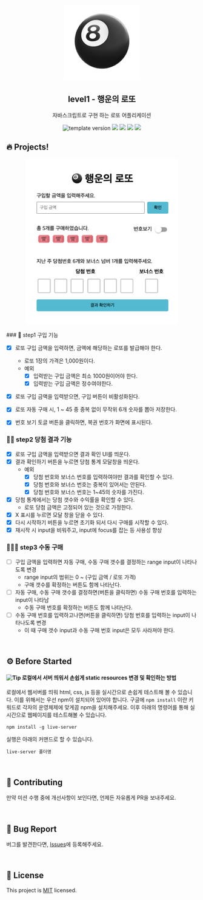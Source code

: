 <p align="middle" >
  <img width="200px;" src="./src/images/lotto_ball.png"/>
</p>
<h2 align="middle">level1 - 행운의 로또</h2>
<p align="middle">자바스크립트로 구현 하는 로또 어플리케이션</p>
<p align="middle">
<img src="https://img.shields.io/badge/version-1.0.0-blue?style=flat-square" alt="template version"/>
<img src="https://img.shields.io/badge/language-html-red.svg?style=flat-square"/>
<img src="https://img.shields.io/badge/language-css-blue.svg?style=flat-square"/>
<img src="https://img.shields.io/badge/language-js-yellow.svg?style=flat-square"/>
<a href="https://github.com/daybrush/moveable/blob/master/LICENSE" target="_blank">
  <img src="https://img.shields.io/github/license/daybrush/moveable.svg?style=flat-square&label=license&color=08CE5D"/>
  </a>
</p>

## 🔥 Projects!

<p align="middle">
  <img width="400" src="./src/images/lotto_ui.png">
</p>
### 🎯 step1 구입 기능

- [x] 로또 구입 금액을 입력하면, 금액에 해당하는 로또를 발급해야 한다.
  - 로또 1장의 가격은 1,000원이다.
  - 예외
    - [x] 입력받는 구입 금액은 최소 1000원이어야 한다.
    - [x] 입력받는 구입 금액은 정수여야한다.
- [x] 로또 구입 금액을 입력받으면, 구입 버튼이 비활성화된다.
- [x] 로또 자동 구매 시, 1 ~ 45 중 중복 없이 무작위 6개 숫자를 뽑아 저장한다.
- [x] 번호 보기 토글 버튼을 클릭하면, 복권 번호가 화면에 표시된다.


### 🎯🎯 step2 당첨 결과 기능

- [x] 로또 구입 금액을 입력받으면 결과 확인 UI를 띄운다.
- [x] 결과 확인하기 버튼을 누르면 당첨 통계 모달창을 띄운다.
  - 예외
    - [x] 당첨 번호와 보너스 번호를 입력하여야만 결과를 확인할 수 있다.
    - [x] 당첨 번호와 보너스 번호는 중복이 있어서는 안된다.
    - [x] 당첨 번호와 보너스 번호는 1~45의 숫자를 가진다.
- [x] 당첨 통계에서는 당첨 갯수와 수익률을 확인할 수 있다.
  - 로또 당첨 금액은 고정되어 있는 것으로 가정한다.
- [x] X 표시를 누르면 모달 창을 닫을 수 있다.
- [x] 다시 시작하기 버튼을 누르면 초기화 되서 다시 구매를 시작할 수 있다.
- [x] 재시작 시 input을 비워주고, input에 focus를 잡는 등 사용성 향상

### 🎯🎯🎯 step3 수동 구매

- [ ] 구입 금액을 입력하면 자동 구매, 수동 구매 갯수를 결정하는 range input이 나타나도록 변경
  - range input의 범위는 0 ~ (구입 금액 / 로또 가격)
  - 구매 갯수를 확정하는 버튼도 함께 나타난다.
- [ ] 자동 구매, 수동 구매 갯수를 결정하면(버튼을 클릭하면) 수동 구매 번호를 입력하는 input이 나타남
  - 수동 구매 번호를 확정하는 버튼도 함께 나타난다.
- [ ] 수동 구매 번호를 입력하고나면(버튼을 클릭하면) 당첨 번호를 입력하는 input이 나타나도록 변경
  - 이 때 구매 갯수 input과 수동 구매 번호 input은 모두 사라져야 한다.

<br>

## ⚙️ Before Started

#### <img alt="Tip" src="https://img.shields.io/static/v1.svg?label=&message=Tip&style=flat-square&color=673ab8"> 로컬에서 서버 띄워서 손쉽게 static resources 변경 및 확인하는 방법

로컬에서 웹서버를 띄워 html, css, js 등을 실시간으로 손쉽게 테스트해 볼 수 있습니다. 이를 위해서는 우선 npm이 설치되어 있어야 합니다. 구글에 `npm install` 이란 키워드로 각자의 운영체제에 맞게끔 npm을 설치해주세요. 이후 아래의 명령어를 통해 실시간으로 웹페이지를 테스트해볼 수 있습니다.

```
npm install -g live-server
```

실행은 아래의 커맨드로 할 수 있습니다.

```
live-server 폴더명
```

<br>

## 👏 Contributing

만약 미션 수행 중에 개선사항이 보인다면, 언제든 자유롭게 PR을 보내주세요.

<br>

## 🐞 Bug Report

버그를 발견한다면, [Issues](https://github.com/woowacourse/javascript-lotto/issues)에 등록해주세요.

<br>

## 📝 License

This project is [MIT](https://github.com/woowacourse/javascript-lotto/blob/main/LICENSE) licensed.
